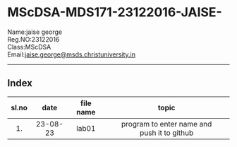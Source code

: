 # MScDSA-MDS171-23122016-JAISE-
Name:jaise george   
Reg.NO:23122016   
Class:MScDSA   
Email:jaise.george@msds.christuniversity.in



***
## Index
|sl.no|date|file name|topic|
|:----:|:----:|:---:|:----:|
|1.|23-08-23|lab01| program to enter name and push it to github|